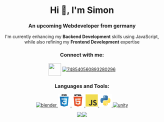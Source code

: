 <h1 align="center">Hi 👋, I'm Simon</h1>
<h3 align="center" >An upcoming Webdeveloper from germany</h3>

<p align="center">
  I'm currently enhancing my <strong>Backend Development</strong> skills using JavaScript,<br>  
  while also refining my <strong>Frontend Development</strong> expertise
</p>



<h3 align="center">Connect with me:</h3>
<p align="center">
<a href="https://www.linkedin.com/in/simon-ritter-915a52351/" target="blank"><img align="center" src="https://img.icons8.com/?size=48&id=xuvGCOXi8Wyg&format=png" height="40" width="40" /></a>
<a href="https://discord.gg/748540560893280296" target="blank"><img align="center" src="https://raw.githubusercontent.com/rahuldkjain/github-profile-readme-generator/master/src/images/icons/Social/discord.svg" alt="748540560893280296" height="40" width="40" /></a>
</p>

<h3 align="center">Languages and Tools:</h3>
<p align="center"> <a href="https://www.blender.org/" target="_blank" rel="noreferrer"> <img src="https://download.blender.org/branding/community/blender_community_badge_white.svg" alt="blender" width="40" height="40"/> </a> <a href="https://www.w3schools.com/css/" target="_blank" rel="noreferrer"> <img src="https://raw.githubusercontent.com/devicons/devicon/master/icons/css3/css3-original-wordmark.svg" alt="css3" width="40" height="40"/> </a> <a href="https://www.w3.org/html/" target="_blank" rel="noreferrer"> <img src="https://raw.githubusercontent.com/devicons/devicon/master/icons/html5/html5-original-wordmark.svg" alt="html5" width="40" height="40"/> </a> <a href="https://developer.mozilla.org/en-US/docs/Web/JavaScript" target="_blank" rel="noreferrer"> <img src="https://raw.githubusercontent.com/devicons/devicon/master/icons/javascript/javascript-original.svg" alt="javascript" width="40" height="40"/> </a> <a href="https://www.python.org" target="_blank" rel="noreferrer"> <img src="https://raw.githubusercontent.com/devicons/devicon/master/icons/python/python-original.svg" alt="python" width="40" height="40"/> </a> <a href="https://unity.com/" target="_blank" rel="noreferrer"> <img src="https://www.vectorlogo.zone/logos/unity3d/unity3d-icon.svg" alt="unity" width="40" height="40"/> </a> </p>


<p align="center"><img height="160" src="https://github-readme-stats.vercel.app/api/top-langs/?username=SimonDaCoder&theme=vue-dark&show_icons=true&hide_border=true&layout=compact"><img height="160" src="https://github-readme-streak-stats.herokuapp.com/?user=SimonDaCoder&theme=vue-dark&hide_border=true"></p>
